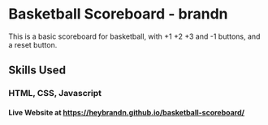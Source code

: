 # Basketball Scoreboard - brandn

This is a basic scoreboard for basketball, with +1 +2 +3 and -1 buttons, and a reset button.


## Skills Used

### HTML, CSS, Javascript

#### Live Website at https://heybrandn.github.io/basketball-scoreboard/
